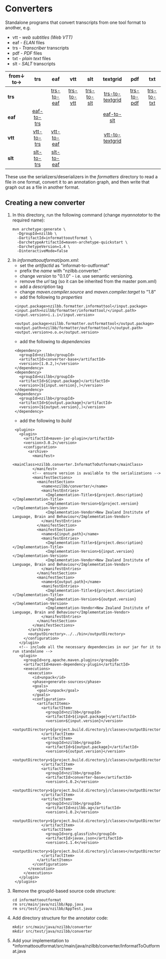 # Converters

Standalone programs that convert transcripts from one tool format to another, e.g.

* vtt - *web subtitles (Web VTT)*
* eaf - *ELAN* files
* trs - *Transcriber* transcripts
* pdf - *PDF* files
* txt - *plain text* files
* slt - *SALT* transcripts

| from↓ to→ | trs | eaf  | vtt | slt | textgrid | pdf | txt |
| --- | :---: | :---:  | :---: | :---: | :---: | :---: | :---: |
| **trs** | | [trs-to-eaf](../bin/trs-to-eaf.jar?raw=true) | [trs-to-vtt](../bin/trs-to-vtt.jar?raw=true) | [trs-to-slt](../bin/trs-to-slt.jar?raw=true) | [trs-to-textgrid](../bin/trs-to-textgrid.jar?raw=true) | [trs-to-pdf](../bin/trs-to-pdf.jar?raw=true) | [trs-to-txt](../bin/trs-to-txt.jar?raw=true) |
| **eaf** | [eaf-to-trs](../bin/eaf-to-trs.jar?raw=true) | | | | [eaf-to-slt](../bin/eaf-to-slt.jar?raw=true) | | |
| **vtt** | [vtt-to-trs](../bin/vtt-to-trs.jar?raw=true) | [vtt-to-eaf](../bin/vtt-to-eaf.jar?raw=true) | | | [vtt-to-textgrid](../bin/vtt-to-textgrid.jar?raw=true) | | |
| **slt** | [slt-to-trs](../bin/slt-to-trs.jar?raw=true) | [slt-to-eaf](../bin/slt-to-eaf.jar?raw=true) | | | | | |

These use the serializers/deserializers in the *formatters* directory to read a file in
one format, convert it to an annotation graph, and then write that graph out as a file in
another format.

## Creating a new converter

1. In this directory, run the following command (change *myannotator* to the required name):
   ```
   mvn archetype:generate \
     -DgroupId=nzilbb \
     -DartifactId=informattooutformat \
     -DarchetypeArtifactId=maven-archetype-quickstart \
     -DarchetypeVersion=1.4 \
     -DinteractiveMode=false
   ```
2. In *informattooutformat/pom.xml*:
   - set the *artifactId* as "informat-to-outformat"
   - prefix the *name* with "nzilbb.converter."
   - change *version* to "0.1.0" - i.e. use semantic versioning.
   - remove the *url* tag (so it can be inherited from the master pom.xml)
   - add a *description* tag
   - change *maven.compiler.source* and *maven.compiler.target* to "1.8"
   - add the following to *properties*
   ```    
    <input.package>nzilbb.formatter.informattool</input.package>
    <input.path>nzilbb/formatter/informattool/</input.path>
    <input.version>i.i.i</input.version>
    
    <output.package>nzilbb.formatter.outformattool</output.package>
    <output.path>nzilbb/formatter/outformattool/</output.path>
    <output.version>o.o.o</output.version>    
   ```
   - add the following to *dependencies*
   ```
    <dependency>
      <groupId>nzilbb</groupId>
      <artifactId>converter-base</artifactId>
      <version>[1.0.2,)</version>
    </dependency>
    <dependency>
      <groupId>nzilbb</groupId>
      <artifactId>${input.package}</artifactId>
      <version>[${input.version},)</version>
    </dependency>
    <dependency>
      <groupId>nzilbb</groupId>
      <artifactId>${output.package}</artifactId>
      <version>[${output.version},)</version>
    </dependency>
   ```
   - add the following to *build*
   ```
    <plugins>
      <plugin>
        <artifactId>maven-jar-plugin</artifactId>
        <version>3.0.2</version>
        <configuration>
          <archive>
            <manifest>
              <mainClass>nzilbb.converter.InformatToOutformat</mainClass>
            </manifest>
            <!-- ensure version is available to the serializations -->
            <manifestSections>
              <manifestSection>
                <name>nzilbb/converter/</name>
                <manifestEntries>
                  <Implementation-Title>${project.description}</Implementation-Title>
                  <Implementation-Version>${project.version}</Implementation-Version>
                  <Implementation-Vendor>New Zealand Institute of Language, Brain and Behaviour</Implementation-Vendor>
                </manifestEntries>
              </manifestSection>
              <manifestSection>
                <name>${input.path}</name>
                <manifestEntries>
                  <Implementation-Title>${project.description}</Implementation-Title>
                  <Implementation-Version>${input.version}</Implementation-Version>
                  <Implementation-Vendor>New Zealand Institute of Language, Brain and Behaviour</Implementation-Vendor>
                </manifestEntries>
              </manifestSection>
              <manifestSection>
                <name>${output.path}</name>
                <manifestEntries>
                  <Implementation-Title>${project.description}</Implementation-Title>
                  <Implementation-Version>${output.version}</Implementation-Version>
                  <Implementation-Vendor>New Zealand Institute of Language, Brain and Behaviour</Implementation-Vendor>
                </manifestEntries>
              </manifestSection>
            </manifestSections>
          </archive>
          <outputDirectory>../../bin</outputDirectory>
        </configuration>
      </plugin>
      <!-- include all the necessary dependencies in our jar for it to run standalone -->
      <plugin>
        <groupId>org.apache.maven.plugins</groupId>
        <artifactId>maven-dependency-plugin</artifactId>
        <executions>
          <execution>
            <id>unpack</id>
            <phase>generate-sources</phase>
            <goals>
              <goal>unpack</goal>
            </goals>
            <configuration>
              <artifactItems>
                <artifactItem>
                  <groupId>nzilbb</groupId>
                  <artifactId>${input.package}</artifactId>
                  <version>${input.version}</version>
                  <outputDirectory>${project.build.directory}/classes</outputDirectory>
                </artifactItem>
                <artifactItem>
                  <groupId>nzilbb</groupId>
                  <artifactId>${output.package}</artifactId>
                  <version>${output.version}</version>
                  <outputDirectory>${project.build.directory}/classes</outputDirectory>
                </artifactItem>
                <artifactItem>
                  <groupId>nzilbb</groupId>
                  <artifactId>converter-base</artifactId>
                  <version>1.0.2</version>
                  <outputDirectory>${project.build.directory}/classes</outputDirectory>
                </artifactItem>
                <artifactItem>
                  <groupId>nzilbb</groupId>
                  <artifactId>nzilbb.ag</artifactId>
                  <version>1.0.2</version>
                  <outputDirectory>${project.build.directory}/classes</outputDirectory>
                </artifactItem>
                <artifactItem>
                  <groupId>org.glassfish</groupId>
                  <artifactId>javax.json</artifactId>
                  <version>1.1.4</version>
                  <outputDirectory>${project.build.directory}/classes</outputDirectory>
                </artifactItem>
              </artifactItems>
            </configuration>
          </execution>
        </executions>
      </plugin>
    </plugins>
   ```
3. Remove the groupId-based source code structure:
   ```
   cd informattooutformat
   rm src/main/java/nzilbb/App.java
   rm src/test/java/nzilbb/AppTest.java
   ```
4. Add directory structure for the annotator code:
   ```
   mkdir src/main/java/nzilbb/converter
   mkdir src/test/java/nzilbb/converter
   ```
5. Add your implementation to *informattooutformat/src/main/java/nzilbb/converter/InformatToOutformat.java